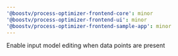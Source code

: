 ```yaml
---
'@boostv/process-optimizer-frontend-core': minor
'@boostv/process-optimizer-frontend-ui': minor
'@boostv/process-optimizer-frontend-sample-app': minor
---
```


Enable input model editing when data points are present
